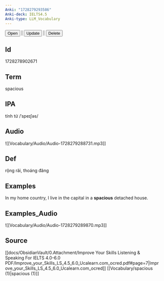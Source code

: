 ```yaml
---
Anki: "1728279293586"
Anki-deck: IELTS4.5
Anki-type: LLM_Vocabulary
---
```

<button class="anki-btn-open">Open</button> | <button class="anki-btn-update">Update</button> | <button class="anki-btn-delete">Delete</button>

## Id
1728278902671
## Term
spacious
## IPA
tính từ /ˈspeɪʃəs/
## Audio
 ![[Vocabulary/Audio/Audio-1728279288731.mp3]]
## Def
 rộng rãi, thoáng đãng

## Examples
In my home country, I live in the capital in a **spacious** detached house. 

## Examples_Audio
![[Vocabulary/Audio/Audio-1728279289870.mp3]]
## Source
 [[docs/ObsidianVault/0.Attachment/Improve Your Skills Listening & Speaking For IELTS 4.0-6.0 PDF/Improve_your_Skills_LS_4.5_6.0_Ucalearn.com_ocred.pdf#page=7|Improve_your_Skills_LS_4.5_6.0_Ucalearn.com_ocred]] [[Vocabulary/spacious (1)|spacious (1)]]